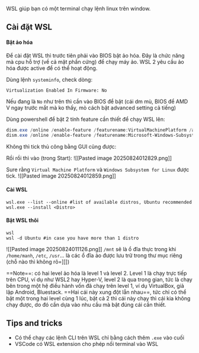 WSL giúp bạn có một terminal chạy lệnh linux trên window.


## Cài đặt WSL

#### Bật ảo hóa
Để cài đặt WSL thì trước tiên phải vào BIOS bật ảo hóa. Đây là chức năng mà cpu hỗ trợ (về cả mặt phần cứng) để chạy máy ảo. WSL 2 yêu cầu ảo hóa được active để có thể hoạt động.

Dùng lệnh `systeminfo`, check dòng:
```shell
Virtualization Enabled In Firmware: No
```
Nếu đang là `No` như trên thì cần vào BIOS để bật (cái dm mù, BIOS để AMD V ngay trước mắt mà ko thấy, mò cách bật advanced setting cả tiếng)

Dùng powershell để bật 2 tính feature cần thiết để chạy WSL lên:
```powershell
dism.exe /online /enable-feature /featurename:VirtualMachinePlatform /all /norestart 
dism.exe /online /enable-feature /featurename:Microsoft-Windows-Subsystem-Linux /all /norestart
```

Không thì tick thủ công bằng GUI cũng được:

Rồi rồi thì vào (trong Start):
![[Pasted image 20250824012829.png]]

Sure rằng `Virtual Machine Platform` và `Windows Subsystem for Linux` được tick.
![[Pasted image 20250824012859.png]]
#### Cài WSL
```power shell
wsl.exe --list --online #list of available distros, Ubuntu recommended
wsl.exe --install <Distro>
```

#### Bật WSL thôi
```
wsl
wsl -d Ubuntu #in case you have more than 1 distro
```
![[Pasted image 20250824011126.png]]
`/mnt` sẽ là ổ đĩa thực trong khi `/home/manh`, `/etc`, `/usr`… là các ổ đĩa ảo được lưu trữ trong thư mục riêng (chỗ nào thì không rõ=]]])

==Note==: có hai level ảo hóa là level 1 và level 2. Level 1 là chạy trực tiếp trên CPU, ví dụ như WSL2 hay Hyper-V, level 2 là qua trong gian, tức là chạy bên trong một hệ điều hành vốn đã chạy trên level 1, ví dụ VirtualBox, giả lập Android, Bluestack. ==Hai cái này xung đột lẫn nhau==, tức chỉ có thể bật một trong hai level cùng 1 lúc, bật cả 2 thì cái này chạy thì cái kia không chạy được, do đó cần dựa vào nhu cầu mà bật đúng cái cần thiết.


## Tips and tricks

- Có thể chạy các lệnh CLI trên WSL chỉ bằng cách thêm `.exe` vào cuối
- VSCode có WSL extension cho phép nối terminal vào WSL